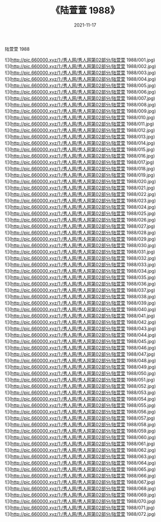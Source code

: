 ﻿---
layout: post
title:  《陆萱萱 1988》
date:   2021-11-17
img: http://pic.660000.xyz/1:/秀人网/秀人网第02部分/陆萱萱 1988/000.jpg
categories: [美女, 清纯, 唯美]
---

陆萱萱 1988

  ![](http://pic.660000.xyz/1:/秀人网/秀人网第02部分/陆萱萱 1988/001.jpg) <br> ![](http://pic.660000.xyz/1:/秀人网/秀人网第02部分/陆萱萱 1988/002.jpg) <br> ![](http://pic.660000.xyz/1:/秀人网/秀人网第02部分/陆萱萱 1988/003.jpg) <br> ![](http://pic.660000.xyz/1:/秀人网/秀人网第02部分/陆萱萱 1988/004.jpg) <br> ![](http://pic.660000.xyz/1:/秀人网/秀人网第02部分/陆萱萱 1988/005.jpg) <br> ![](http://pic.660000.xyz/1:/秀人网/秀人网第02部分/陆萱萱 1988/006.jpg) <br> ![](http://pic.660000.xyz/1:/秀人网/秀人网第02部分/陆萱萱 1988/007.jpg) <br> ![](http://pic.660000.xyz/1:/秀人网/秀人网第02部分/陆萱萱 1988/008.jpg) <br> ![](http://pic.660000.xyz/1:/秀人网/秀人网第02部分/陆萱萱 1988/009.jpg) <br> ![](http://pic.660000.xyz/1:/秀人网/秀人网第02部分/陆萱萱 1988/010.jpg) <br> ![](http://pic.660000.xyz/1:/秀人网/秀人网第02部分/陆萱萱 1988/011.jpg) <br> ![](http://pic.660000.xyz/1:/秀人网/秀人网第02部分/陆萱萱 1988/012.jpg) <br> ![](http://pic.660000.xyz/1:/秀人网/秀人网第02部分/陆萱萱 1988/013.jpg) <br> ![](http://pic.660000.xyz/1:/秀人网/秀人网第02部分/陆萱萱 1988/014.jpg) <br> ![](http://pic.660000.xyz/1:/秀人网/秀人网第02部分/陆萱萱 1988/015.jpg) <br> ![](http://pic.660000.xyz/1:/秀人网/秀人网第02部分/陆萱萱 1988/016.jpg) <br> ![](http://pic.660000.xyz/1:/秀人网/秀人网第02部分/陆萱萱 1988/017.jpg) <br> ![](http://pic.660000.xyz/1:/秀人网/秀人网第02部分/陆萱萱 1988/018.jpg) <br> ![](http://pic.660000.xyz/1:/秀人网/秀人网第02部分/陆萱萱 1988/019.jpg) <br> ![](http://pic.660000.xyz/1:/秀人网/秀人网第02部分/陆萱萱 1988/020.jpg) <br> ![](http://pic.660000.xyz/1:/秀人网/秀人网第02部分/陆萱萱 1988/021.jpg) <br> ![](http://pic.660000.xyz/1:/秀人网/秀人网第02部分/陆萱萱 1988/022.jpg) <br> ![](http://pic.660000.xyz/1:/秀人网/秀人网第02部分/陆萱萱 1988/023.jpg) <br> ![](http://pic.660000.xyz/1:/秀人网/秀人网第02部分/陆萱萱 1988/024.jpg) <br> ![](http://pic.660000.xyz/1:/秀人网/秀人网第02部分/陆萱萱 1988/025.jpg) <br> ![](http://pic.660000.xyz/1:/秀人网/秀人网第02部分/陆萱萱 1988/026.jpg) <br> ![](http://pic.660000.xyz/1:/秀人网/秀人网第02部分/陆萱萱 1988/027.jpg) <br> ![](http://pic.660000.xyz/1:/秀人网/秀人网第02部分/陆萱萱 1988/028.jpg) <br> ![](http://pic.660000.xyz/1:/秀人网/秀人网第02部分/陆萱萱 1988/029.jpg) <br> ![](http://pic.660000.xyz/1:/秀人网/秀人网第02部分/陆萱萱 1988/030.jpg) <br> ![](http://pic.660000.xyz/1:/秀人网/秀人网第02部分/陆萱萱 1988/031.jpg) <br> ![](http://pic.660000.xyz/1:/秀人网/秀人网第02部分/陆萱萱 1988/032.jpg) <br> ![](http://pic.660000.xyz/1:/秀人网/秀人网第02部分/陆萱萱 1988/033.jpg) <br> ![](http://pic.660000.xyz/1:/秀人网/秀人网第02部分/陆萱萱 1988/034.jpg) <br> ![](http://pic.660000.xyz/1:/秀人网/秀人网第02部分/陆萱萱 1988/035.jpg) <br> ![](http://pic.660000.xyz/1:/秀人网/秀人网第02部分/陆萱萱 1988/036.jpg) <br> ![](http://pic.660000.xyz/1:/秀人网/秀人网第02部分/陆萱萱 1988/037.jpg) <br> ![](http://pic.660000.xyz/1:/秀人网/秀人网第02部分/陆萱萱 1988/038.jpg) <br> ![](http://pic.660000.xyz/1:/秀人网/秀人网第02部分/陆萱萱 1988/039.jpg) <br> ![](http://pic.660000.xyz/1:/秀人网/秀人网第02部分/陆萱萱 1988/040.jpg) <br> ![](http://pic.660000.xyz/1:/秀人网/秀人网第02部分/陆萱萱 1988/041.jpg) <br> ![](http://pic.660000.xyz/1:/秀人网/秀人网第02部分/陆萱萱 1988/042.jpg) <br> ![](http://pic.660000.xyz/1:/秀人网/秀人网第02部分/陆萱萱 1988/043.jpg) <br> ![](http://pic.660000.xyz/1:/秀人网/秀人网第02部分/陆萱萱 1988/044.jpg) <br> ![](http://pic.660000.xyz/1:/秀人网/秀人网第02部分/陆萱萱 1988/045.jpg) <br> ![](http://pic.660000.xyz/1:/秀人网/秀人网第02部分/陆萱萱 1988/046.jpg) <br> ![](http://pic.660000.xyz/1:/秀人网/秀人网第02部分/陆萱萱 1988/047.jpg) <br> ![](http://pic.660000.xyz/1:/秀人网/秀人网第02部分/陆萱萱 1988/048.jpg) <br> ![](http://pic.660000.xyz/1:/秀人网/秀人网第02部分/陆萱萱 1988/049.jpg) <br> ![](http://pic.660000.xyz/1:/秀人网/秀人网第02部分/陆萱萱 1988/050.jpg) <br> ![](http://pic.660000.xyz/1:/秀人网/秀人网第02部分/陆萱萱 1988/051.jpg) <br> ![](http://pic.660000.xyz/1:/秀人网/秀人网第02部分/陆萱萱 1988/052.jpg) <br> ![](http://pic.660000.xyz/1:/秀人网/秀人网第02部分/陆萱萱 1988/053.jpg) <br> ![](http://pic.660000.xyz/1:/秀人网/秀人网第02部分/陆萱萱 1988/054.jpg) <br> ![](http://pic.660000.xyz/1:/秀人网/秀人网第02部分/陆萱萱 1988/055.jpg) <br> ![](http://pic.660000.xyz/1:/秀人网/秀人网第02部分/陆萱萱 1988/056.jpg) <br> ![](http://pic.660000.xyz/1:/秀人网/秀人网第02部分/陆萱萱 1988/057.jpg) <br> ![](http://pic.660000.xyz/1:/秀人网/秀人网第02部分/陆萱萱 1988/058.jpg) <br> ![](http://pic.660000.xyz/1:/秀人网/秀人网第02部分/陆萱萱 1988/059.jpg) <br> ![](http://pic.660000.xyz/1:/秀人网/秀人网第02部分/陆萱萱 1988/060.jpg) <br> ![](http://pic.660000.xyz/1:/秀人网/秀人网第02部分/陆萱萱 1988/061.jpg) <br> ![](http://pic.660000.xyz/1:/秀人网/秀人网第02部分/陆萱萱 1988/062.jpg) <br> ![](http://pic.660000.xyz/1:/秀人网/秀人网第02部分/陆萱萱 1988/063.jpg) <br> ![](http://pic.660000.xyz/1:/秀人网/秀人网第02部分/陆萱萱 1988/064.jpg) <br> ![](http://pic.660000.xyz/1:/秀人网/秀人网第02部分/陆萱萱 1988/065.jpg) <br> ![](http://pic.660000.xyz/1:/秀人网/秀人网第02部分/陆萱萱 1988/066.jpg) <br> ![](http://pic.660000.xyz/1:/秀人网/秀人网第02部分/陆萱萱 1988/067.jpg) <br> ![](http://pic.660000.xyz/1:/秀人网/秀人网第02部分/陆萱萱 1988/068.jpg) <br> ![](http://pic.660000.xyz/1:/秀人网/秀人网第02部分/陆萱萱 1988/069.jpg) <br> ![](http://pic.660000.xyz/1:/秀人网/秀人网第02部分/陆萱萱 1988/070.jpg) <br> ![](http://pic.660000.xyz/1:/秀人网/秀人网第02部分/陆萱萱 1988/071.jpg) <br> ![](http://pic.660000.xyz/1:/秀人网/秀人网第02部分/陆萱萱 1988/072.jpg) <br>